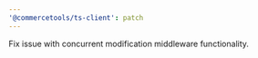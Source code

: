 ```yaml
---
'@commercetools/ts-client': patch
---
```


Fix issue with concurrent modification middleware functionality.

